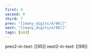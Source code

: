 ```yaml
---
first: 4
second: 9
third: 7
prev: "[[many_digits/4/96]]"
next: "[[many_digits/4/98]]"
tags: [odd]
---
```

prev2-in-text: [[95]]
next2-in-text: [[99]]
